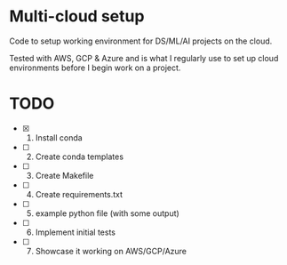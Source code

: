 # Multi-cloud setup
Code to setup working environment for DS/ML/AI projects on the cloud. 

Tested with AWS, GCP & Azure and is what I regularly use to set up cloud environments before I begin work on a project.


# TODO
- [X] 1. Install conda

- [ ] 2. Create conda templates

- [ ] 3. Create Makefile

- [ ] 4. Create requirements.txt

- [ ] 5. example python file (with some output)

- [ ] 6. Implement initial tests

- [ ] 7. Showcase it working on AWS/GCP/Azure
